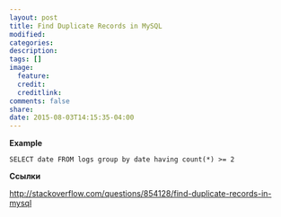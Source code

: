 ```yaml
---
layout: post
title: Find Duplicate Records in MySQL
modified:
categories: 
description:
tags: []
image:
  feature:
  credit:
  creditlink:
comments: false
share:
date: 2015-08-03T14:15:35-04:00
---
```


**Example**

```
SELECT date FROM logs group by date having count(*) >= 2
```

**Ссылки**

<http://stackoverflow.com/questions/854128/find-duplicate-records-in-mysql>
